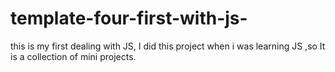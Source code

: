 # template-four-first-with-js-
this is my first dealing with JS, I did this project when i was learning JS ,so It is a collection of mini projects.
